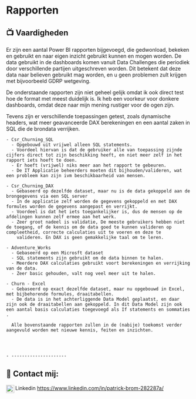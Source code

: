 <h1>Rapporten<br/><a href="https://github.com/PatrickBrom/portfolio"></a> <a href="https://www.linkedin.com/in/patrick-brom-282287a/"></a>
  
<h2>📺 Vaardigheden</h2>

Er zijn een aantal Power BI rapporten bijgevoegd, die gedwonload, bekeken en gebruikt en naar eigen inzicht gebruikt kunnen en mogen worden.
De data gebruikt in de dashboards komen vanuit Data Challenges die periodiek door verschillende partijen uitgeschreven worden. 
Dit betekent dat deze data naar believen gebruikt mag worden, en u geen problemen zult krijgen met bijvoorbeeld GDRP wetgeving.

De onderstaande rapporten zijn niet geheel gelijk omdat ik ook direct test hoe de format met meest duidelijk is. 
Ik heb een voorkeur voor donkere dashboards, omdat deze naar mijn mening rustiger voor de ogen zijn.

Tevens zijn er verschillende toepassingen getest, zoals dynamische headers, wat meer geavanceerde DAX berekeningen en een aantal zaken in SQL die de brondata verrijken.


    - Csr_Churning_SQL
      - Opgebouwd uit vrijwel alleen SQL statements.
      - Voordeel hiervan is dat de gebruiker alle van toepassing zijnde cijfers direct tot zijn beschikking heeft, en niet meer zelf in het rapport iets hoeft te doen.
      - Er hoeft (vrijwel) niks meer aan het rapport te gebeuren.
      - De IT Applicatie beheerders moeten dit bijhouden/valideren, wat een probleem kan zijn ivm beschikbaarheid van mensen.
    
    - Csr_Churning_DAX
      - Gebaseerd op dezelfde dataset, maar nu is de data gekoppeld aan de brongegevens via een SQL server
      - In de applicatie zelf worden de gegevens gekoppeld en met DAX formules worden de gegevens aangepast en verrijkt.
      - Voordeel is dat het iets toegankelijker is, dus de mensen op de afdelingen kunnen zelf ermee aan het werk.
      - Zeer groot nadeel is validatie, De meeste gebruikers hebben niet de toegang, of de kennis om de data goed te kunnen valideren op compleetheid, correcte calculaties uit te voeren en deze te 
        valideren. En DAX is geen gemakkelijke taal om te leren.
        
    - Adventure_Works
      - Gebaseerd op een Microsft dataset
      - SQL statements zijn gebruikt om de data binnen te halen.
      - Meerdere DAX calculaties gebruikt voort berekeningen en verrijking van de data.
      - Zeer basic gehouden, valt nog veel meer uit te halen.

    - Churn - Excel
      - Gebaseerd op exact dezelfde dataset, maar nu opgebouwd in Excel, met bijbehorende formules, draaitabellen.
      - De data is in het achterliggende Data Model geplaatst, en daar zijn ook de draaitabellen aan gekoppeld. In dit Data Model zijn ook een aantal basis calculaties toegevoegd als If statements en sommaties .

      Alle bovenstaande rapporten zullen in de (nabije) toekomst verder aangevuld worden met nieuwe kennis, feiten en inzichten.

      


    - ---------------------

  

<h2> 🤳 Contact mij:</h2>

<img align="left" alt="JoshMadakor | LinkedIn" width="22px" src="https://cdn.jsdelivr.net/npm/simple-icons@v3/icons/linkedin.svg" /> Linkedin
https://www.linkedin.com/in/patrick-brom-282287a/

